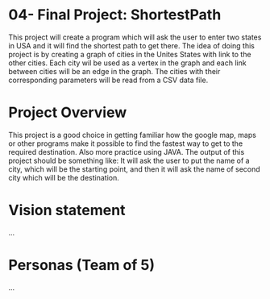 # 04- Final Project: ShortestPath
This project will create a program which will ask the user to enter two states in USA and it will find the shortest path to get there. The idea of doing this project is by creating a graph of cities in the Unites States with link to the other cities. Each city wil be used as a vertex in the graph and each link between cities will be an edge in the graph. The cities with their corresponding parameters will be read from a CSV data file.


# Project Overview
This project is a good choice in getting familiar how the google map, maps or other programs make it possible to find the fastest way to get to the required destination. Also more practice using JAVA. The output of this project should be something like: It will ask the user to put the name of a city, which will be the starting point, and then it will ask the name of second city which will be the destination.

# Vision statement
...
# Personas (Team of 5)
...
